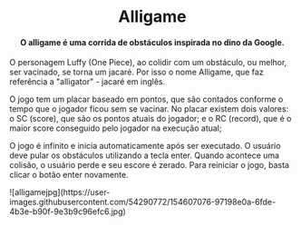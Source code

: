 <h1 align="center">Alligame</h1>

<h4 align="center">O alligame é uma corrida de obstáculos inspirada no dino da Google.</h4>

<p>O personagem Luffy (One Piece), ao colidir com um obstáculo, ou melhor, ser vacinado, se torna um jacaré. Por isso o nome Alligame, que faz referência a "alligator" - jacaré em inglês.</p>
<p>O jogo tem um placar baseado em pontos, que são contados conforme o tempo que o jogador ficou sem se vacinar. No placar existem dois valores: o SC (score), que são os pontos atuais do jogador; e o RC (record), que é o maior score conseguido pelo jogador na execução atual;</p>
<p>O jogo é infinito e inicia automaticamente após ser executado. O usuário deve pular os obstáculos utilizando a tecla enter. Quando acontece uma colisão, o usuário perde e seu escore é zerado. Para reiniciar o jogo, basta clicar o botão enter novamente.</p>
![alligamejpg](https://user-images.githubusercontent.com/54290772/154607076-97198e0a-6fde-4b3e-b90f-9e3b9c96efc6.jpg)

